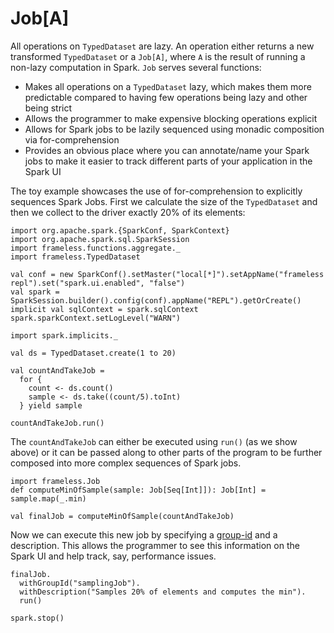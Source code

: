 # Job\[A\]

All operations on `TypedDataset` are lazy. An operation either returns a new
transformed `TypedDataset` or a `Job[A]`, where `A` is the result of running a
non-lazy computation in Spark. `Job` serves several functions:

- Makes all operations on a `TypedDataset` lazy, which makes them more predictable compared to having
few operations being lazy and other being strict
- Allows the programmer to make expensive blocking operations explicit
- Allows for Spark jobs to be lazily sequenced using monadic composition via for-comprehension
- Provides an obvious place where you can annotate/name your Spark jobs to make it easier
to track different parts of your application in the Spark UI

The toy example showcases the use of for-comprehension to explicitly sequences Spark Jobs.
First we calculate the size of the `TypedDataset` and then we collect to the driver
exactly 20% of its elements:

```tut:invisible
import org.apache.spark.{SparkConf, SparkContext}
import org.apache.spark.sql.SparkSession
import frameless.functions.aggregate._
import frameless.TypedDataset

val conf = new SparkConf().setMaster("local[*]").setAppName("frameless repl").set("spark.ui.enabled", "false")
val spark = SparkSession.builder().config(conf).appName("REPL").getOrCreate()
implicit val sqlContext = spark.sqlContext
spark.sparkContext.setLogLevel("WARN")

import spark.implicits._
```

```tut:book
val ds = TypedDataset.create(1 to 20)

val countAndTakeJob =
  for {
    count <- ds.count()
    sample <- ds.take((count/5).toInt)
  } yield sample

countAndTakeJob.run()
```

The `countAndTakeJob` can either be executed using `run()` (as we show above) or it can
be passed along to other parts of the program to be further composed into more complex sequences
of Spark jobs.

```tut:book
import frameless.Job
def computeMinOfSample(sample: Job[Seq[Int]]): Job[Int] = sample.map(_.min)

val finalJob = computeMinOfSample(countAndTakeJob)
```

Now we can execute this new job by specifying a [group-id][group-id] and a description.
This allows the programmer to see this information on the Spark UI and help track, say,
performance issues.

```tut:book
finalJob.
  withGroupId("samplingJob").
  withDescription("Samples 20% of elements and computes the min").
  run()
```


```tut:invisible
spark.stop()
```

[group-id]: https://spark.apache.org/docs/latest/api/scala/index.html#org.apache.spark.SparkContext@setJobGroup(groupId:String,description:String,interruptOnCancel:Boolean):Unit
